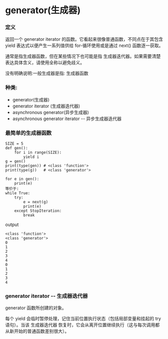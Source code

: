 # generator(生成器)
### 定义
返回一个 generator iterator 的函数。它看起来很像普通函数，不同点在于其包含 yield 表达式以便产生一系列值供给 for-循环使用或是通过 next() 函数逐一获取。

通常是指生成器函数，但在某些情况下也可能是指 生成器迭代器。如果需要清楚表达具体含义，请使用全称以避免歧义。

没有明确说明:一般生成器是指: 生成器函数


### 种类:
- generator(生成器)
- generator iterator (生成器迭代器)
- asynchronous generator(异步生成器)
- asynchronous generator iterator -- 异步生成器迭代器

### 最简单的生成器函数

```
SIZE = 5
def gen():
    for i in range(SIZE):
        yield i
g = gen()
print(type(gen)) # <class 'function'>
print(type(g))   # <class 'generator'>

for e in gen():
    print(e)
等价于:
while True:
    try:
        e = next(g)
        print(e)
    except StopIteration:
        break
```
output
```
<class 'function'>
<class 'generator'>
0
1
2
3
4
0
1
2
3
4
```
### generator iterator -- 生成器迭代器
generator 函数所创建的对象。

每个 yield 会临时暂停处理，记住当前位置执行状态（包括局部变量和挂起的 try 语句）。当该 生成器迭代器 恢复时，它会从离开位置继续执行（这与每次调用都从新开始的普通函数差别很大）。


